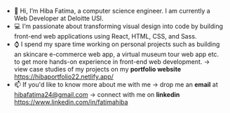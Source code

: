 - 👋 Hi, I’m Hiba Fatima, a computer science engineer. I am currently a Web Developer at Deloitte USI.
- 💻 I’m passionate about transforming visual design into code by building front-end web applications using React, HTML, CSS, and Sass. 
- ⌚ I spend my spare time working on personal projects such as building an skincare e-commerce web app, a virtual museum tour web app etc. to get more hands-on experience in front-end web development. -> view case studies of my projects on my **portfolio website** https://hibaportfolio22.netlify.app/
- 📫 If you'd like to know more about me with me -> drop me an **email** at hibafatima24@gmail.com -> connect with me on **linkedin** https://www.linkedin.com/in/fatimahiba
